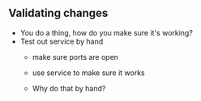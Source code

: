 Validating changes
------------------

  * You do a thing, how do you make sure it's working?
  * Test out service by hand
    * make sure ports are open
    * use service to make sure it works

    * Why do that by hand?

